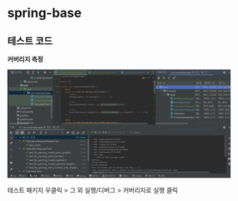 # spring-base

## 테스트 코드
**커버리지 측정 <br>**

![img.png](img.png)

테스트 패키지 우클릭 > 그 외 실행/디버그 > 커버리지로 실행 클릭

